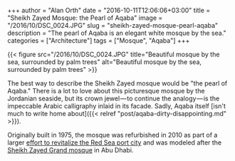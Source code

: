 +++
author = "Alan Orth"
date = "2016-10-11T12:06:06+03:00"
title = "Sheikh Zayed Mosque: the Pearl of Aqaba"
image = "/2016/10/DSC_0024.JPG"
slug = "sheikh-zayed-mosque-pearl-aqaba"
description = "The pearl of Aqaba is an elegant white mosque by the sea."
categories = ["Architecture"]
tags = ["Mosque", "Aqaba"]
+++

{{< figure src="/2016/10/DSC_0024.JPG" title="Beautiful mosque by the sea, surrounded by palm trees" alt="Beautiful mosque by the sea, surrounded by palm trees" >}}

The best way to describe the Sheikh Zayed mosque would be "the pearl of Aqaba." There is a lot to love about this picturesque mosque by the Jordanian seaside, but its crown jewel — to continue the analogy — is the impeccable Arabic calligraphy inlaid in its facade. Sadly, Aqaba itself [isn't much to write home about]({{< relref "post/aqaba-dirty-disappointing.md" >}}).

<!--more-->

Originally built in 1975, the mosque was refurbished in 2010 as part of a larger [effort to revitalize the Red Sea port city](http://www.marsazayed.com/) and was modeled after the [Sheikh Zayed Grand mosque](http://www.szgmc.gov.ae/en/) in Abu Dhabi.
